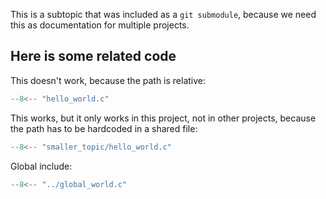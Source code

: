 This is a subtopic that was included as a `git submodule`, because we need this as documentation for multiple projects.

## Here is some related code

This doesn't work, because the path is relative:

```c
--8<-- "hello_world.c"
```

This works, but it only works in this project, not in other projects, because the path has to be hardcoded in a shared file:

```c
--8<-- "smaller_topic/hello_world.c"
```

Global include:
```c
--8<-- "../global_world.c"
```

